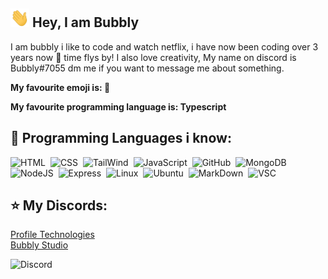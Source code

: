 ## <img src="https://raw.githubusercontent.com/ABSphreak/ABSphreak/master/gifs/Hi.gif" width="30px" height="30px"> Hey, I am Bubbly
I am bubbly i like to code and watch netflix, i have now been coding over 3 years now 🤯 time flys by! I also love creativity, My name on discord is Bubbly#7055 dm me if you want to message me about something.

**My favourite emoji is: 🌌**

**My favourite  programming language is: Typescript**

## 🤯 Programming Languages i know:
![HTML](https://img.shields.io/badge/HTML-E34F26?style=for-the-badge&logo=html5&logoColor=white)&nbsp;
![CSS](https://img.shields.io/badge/CSS-239120?&style=for-the-badge&logo=css3&logoColor=white)&nbsp;
![TailWind](https://img.shields.io/badge/Tailwind_CSS-38B2AC?style=for-the-badge&logo=tailwind-css&logoColor=white)&nbsp;
![JavaScript](https://img.shields.io/badge/JavaScript-F7DF1E?style=for-the-badge&logo=javascript&logoColor=black)&nbsp;
![GitHub](https://img.shields.io/badge/GitHub-100000?style=for-the-badge&logo=github&logoColor=white)&nbsp;
![MongoDB](https://img.shields.io/badge/MongoDB-4EA94B?style=for-the-badge&logo=mongodb&logoColor=white)&nbsp;
![NodeJS](https://img.shields.io/badge/Node.js-43853D?style=for-the-badge&logo=node.js&logoColor=white)&nbsp;
![Express](https://img.shields.io/badge/Express.js-404D59?style=for-the-badge)&nbsp;
![Linux](https://img.shields.io/badge/Linux-000?style=for-the-badge&logo=Linux)&nbsp;
![Ubuntu](https://img.shields.io/badge/Ubuntu-000?style=for-the-badge&logo=Ubuntu)&nbsp;
![MarkDown](https://img.shields.io/badge/Markdown-000000?style=for-the-badge&logo=markdown&logoColor=white)&nbsp;
![VSC](https://img.shields.io/badge/-Visual%20Studio%20Code-007ACC?style=flat-square&logo=Visual%20Studio%20Code&logoColor=white)&nbsp;

## ⭐ My Discords:

[Profile Technologies](https://discord.gg/CYZC6HERqd)  
[Bubbly Studio](https://discord.gg/DUZcQAEe)
<p> <img src="https://discord.c99.nl/widget/theme-2/664141231366078464.png" alt="Discord" /> </p>
